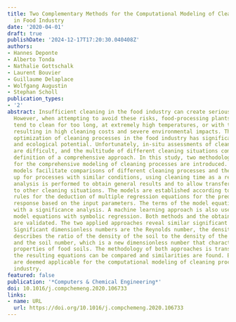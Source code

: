 ```yaml
---
title: Two Complementary Methods for the Computational Modeling of Cleaning Processes
  in Food Industry
date: '2020-04-01'
draft: true
publishDate: '2024-12-17T17:20:30.040408Z'
authors:
- Hannes Deponte
- Alberto Tonda
- Nathalie Gottschalk
- Laurent Bouvier
- Guillaume Delaplace
- Wolfgang Augustin
- Stephan Scholl
publication_types:
- '2'
abstract: Insufficient cleaning in the food industry can create serious hygienic risks.
  However, when attempting to avoid these risks, food-processing plants frequently
  tend to clean for too long, at extremely high temperatures, or with too many chemicals,
  resulting in high cleaning costs and severe environmental impacts. Therefore, the
  optimization of cleaning processes in the food industry has significant economic
  and ecological potential. Unfortunately, in-situ assessments of cleaning processes
  are difficult, and the multitude of different cleaning situations complicates the
  definition of a comprehensive approach. In this study, two methodological approaches
  for the comprehensive modeling of cleaning processes are introduced. The resulting
  models facilitate comparisons of different cleaning processes and they can be scaled
  up for processes with similar conditions, using cleaning time as a response. A dimensional
  analysis is performed to obtain general results and to allow transfer of the approaches
  to other cleaning situations. The models are established according to the statistical
  rules for the deduction of multiple regression equations for the prediction of the
  response based on the input parameters. The terms of the model equation are confirmed
  with a significance analysis. A machine learning approach is also used to create
  model equations with symbolic regression. Both methods and the obtained model equations
  are validated. The two applied approaches reveal similar significant terms and models.
  Significant dimensionless numbers are the Reynolds number, the density number that
  describes the ratio of the density of the soil to the density of the cleaning agent,
  and the soil number, which is a new dimensionless number that characterizes the
  properties of food soils. The methodology of both approaches is transparent; therefore,
  the resulting equations can be compared and similarities are found. Both methods
  are deemed applicable for the computational modeling of cleaning processes in food
  industry.
featured: false
publication: '*Computers & Chemical Engineering*'
doi: 10.1016/j.compchemeng.2020.106733
links:
- name: URL
  url: https://doi.org/10.1016/j.compchemeng.2020.106733
---
```


